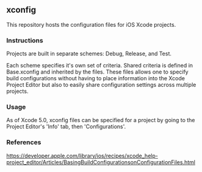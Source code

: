 ## xconfig

This repository hosts the configuration files for iOS Xcode projects.

### Instructions

Projects are built in separate schemes: Debug, Release, and Test.

Each scheme specifies it's own set of criteria. Shared criteria is defined in Base.xconfig and inherited by the files. These files allows one to specify build configurations without having to place information into the Xcode Project Editor but also to easily share configuration settings across multiple projects.

### Usage

As of Xcode 5.0, xconfig files can be specified for a project by going to the Project Editor's 'Info' tab, then 'Configurations'.

### References

https://developer.apple.com/library/ios/recipes/xcode_help-project_editor/Articles/BasingBuildConfigurationsonConfigurationFiles.html
